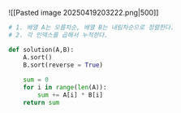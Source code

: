 
![[Pasted image 20250419203222.png|500]]

```python
# 1. 배열 A는 오름차순, 배열 B는 내림차순으로 정렬한다.
# 2. 각 인덱스를 곱해서 누적한다.

def solution(A,B):
    A.sort()
    B.sort(reverse = True)
    
    sum = 0
    for i in range(len(A)):
        sum += A[i] * B[i]
    return sum
```